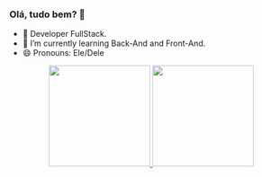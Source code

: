 ### Olá, tudo bem? 👋


- 🔭 Developer FullStack.
- 🌱 I’m currently learning Back-And and Front-And.
- 😄 Pronouns: Ele/Dele

<div align="center">
  <a href="https://github.com/lucanunees">
  <img height="180em" src="https://github-readme-stats.vercel.app/api?username=lucanunees&show_icons=true&theme=dark&include_all_commits=true&count_private=true"/>
  <img height="180em" src="https://github-readme-stats.vercel.app/api/top-langs/?username=lucanunees&layout=compact&langs_count=7&theme=dark"/>
</div>
